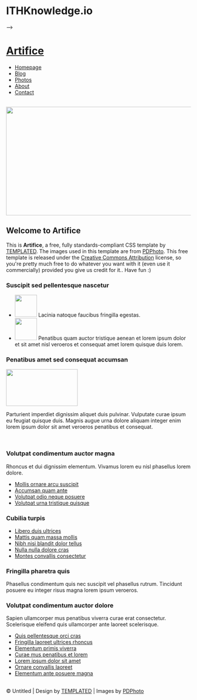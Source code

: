 # ITHKnowledge.io




-->
<html xmlns="http://www.w3.org/1999/xhtml">
	<head>
		<meta http-equiv="content-type" content="text/html; charset=utf-8" />
		<meta name="description" content="" />
		<meta name="keywords" content="" />
		<title>Artifice by TEMPLATED</title>
		<link href="http://fonts.googleapis.com/css?family=Ubuntu+Condensed" rel="stylesheet" type="text/css" />
		<link href="http://fonts.googleapis.com/css?family=Kreon" rel="stylesheet" type="text/css" />
		<link rel="stylesheet" type="text/css" href="style.css" />
	</head>
	<body>
		<div id="wrapper">
			<div id="header">
				<div id="logo">
					<h1><a href="#">Artifice</a></h1>
				</div>
				<div id="menu">
					<ul>
						<li class="first current_page_item"><a href="#">Homepage</a></li>
						<li><a href="#">Blog</a></li>
						<li><a href="#">Photos</a></li>
						<li><a href="#">About</a></li>
						<li class="last"><a href="#">Contact</a></li>
					</ul>
					<br class="clearfix" />
				</div>
			</div>
			<div id="splash">
				<img src="images/pic1.jpg" width="1180" height="295" alt="" />
			</div>
			<div id="page">
				<div id="content">
					<div class="box">
						<h2>Welcome to Artifice</h2>
						<p>
							This is <strong>Artifice</strong>, a free, fully standards-compliant CSS template by <a href="http://templated.co" rel="nofollow">TEMPLATED</a>. The images used in this template are from <a href="http://pdphoto.org/">PDPhoto</a>. This free template is released under the <a href="http://templated.co/license">Creative Commons Attribution</a> license, so you're pretty much free to do whatever you want with it (even use it commercially) provided you give us credit for it.. Have fun :)
						</p>
					</div>
					<div id="col1" class="box">
						<h3>Suscipit sed pellentesque nascetur</h3>
						<ul class="section-list">
							<li class="first">
							<img class="alignleft" src="images/pic2.jpg" width="60" height="60" alt="" /> <span>Lacinia natoque faucibus fringilla egestas.</span></li>
							<li class="last">
							<img class="alignleft" src="images/pic3.jpg" width="60" height="60" alt="" /> <span>Penatibus quam auctor tristique aenean et lorem ipsum dolor et sit amet nisl veroeros et consequat amet lorem quisque duis lorem.</span></li>
						</ul>
					</div>
					<div id="col2" class="box">
						<h3>Penatibus amet sed consequat accumsan</h3>
						<img class="aligntop" src="images/pic4.jpg" width="195" height="100" alt="" />
						<p>
							Parturient imperdiet dignissim aliquet duis pulvinar. Vulputate curae ipsum eu feugiat quisque duis. Magnis augue urna dolore aliquam integer enim lorem ipsum dolor sit amet veroeros penatibus et consequat.
						</p>
					</div>
					<br class="clearfix" />
				</div>
				<div id="sidebar2">
					<div class="box">
						<h3>Volutpat condimentum auctor magna</h3>
						<p>
							Rhoncus et dui dignissim elementum. Vivamus lorem eu nisl phasellus lorem dolore.
						</p>
						<ul class="list">
							<li class="first"><a href="#">Mollis ornare arcu suscipit</a></li>
							<li><a href="#">Accumsan quam ante</a></li>
							<li><a href="#">Volutpat odio neque posuere</a></li>
							<li class="last"><a href="#">Volutpat urna tristique quisque</a></li>
						</ul>
					</div>
					<div class="box">
						<h3>Cubilia turpis</h3>
						<ul class="list">
							<li class="first"><a href="#">Libero duis ultrices</a></li>
							<li><a href="#">Mattis quam massa mollis</a></li>
							<li><a href="#">Nibh nisi blandit dolor tellus</a></li>
							<li><a href="#">Nulla nulla dolore cras</a></li>
							<li class="last"><a href="#">Montes convallis consectetur</a></li>
						</ul>
					</div>
				</div>
				<div id="sidebar1">
					<div class="box">
						<h3>Fringilla pharetra quis</h3>
						<p>
							Phasellus condimentum quis nec suscipit vel phasellus rutrum. Tincidunt posuere eu integer risus magna lorem ipsum veroeros.
						</p>
					</div>
					<div class="box">
						<h3>Volutpat condimentum auctor dolore</h3>
						<p>
							Sapien ullamcorper mus penatibus viverra curae erat consectetur. Scelerisque eleifend quis ullamcorper ante laoreet scelerisque.
						</p>
						<ul class="list">
							<li class="first"><a href="#">Quis pellentesque orci cras</a></li>
							<li><a href="#">Fringilla laoreet ultrices rhoncus</a></li>
							<li><a href="#">Elementum primis viverra</a></li>
							<li><a href="#">Curae mus penatibus et lorem</a></li>
							<li><a href="#">Lorem ipsum dolor sit amet</a></li>
							<li><a href="#">Ornare convallis laoreet</a></li>
							<li class="last"><a href="#">Elementum ante posuere magna</a></li>
						</ul>
					</div>
				</div>
				<br class="clearfix" />
			</div>
		</div>
		<div id="footer">
			&copy; Untitled | Design by <a href="http://templated.co" rel="nofollow">TEMPLATED</a> | Images by <a href="http://pdphoto.org/">PDPhoto</a>
		</div>
	</body>
</html>
